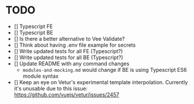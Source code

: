 # TODO

- [] Typescript FE
- [] Typescript BE
- [] Is there a better alternative to Vee Validate?
- [] Think about having .env file example for secrets
- [] Write updated tests for all FE (Typescript?)
- [] Write updated tests for all BE (Typescript?)
- [] Update README with any command changes
  - `modules-and-mocking.md` would change if BE is using Typescript ES6 module syntax
- [] Keep an eye on Vetur's experimental template interpolation. Currently it's unusable due to this issue: https://github.com/vuejs/vetur/issues/2457